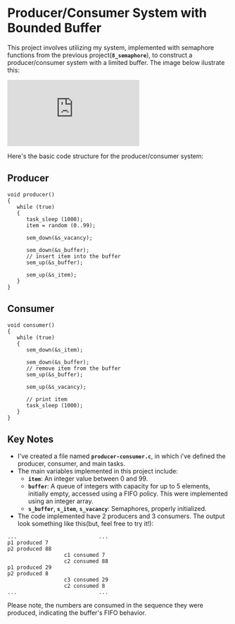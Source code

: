 # Producer/Consumer System with Bounded Buffer

This project involves utilizing my system, implemented with semaphore functions from the previous project(**`8_semaphore`**), to construct a producer/consumer system with a limited buffer. The image below ilustrate this:

![Schema](https://wiki.inf.ufpr.br/maziero/lib/exe/fetch.php?cache=&media=so:coord-prodcons.png)

Here's the basic code structure for the producer/consumer system:
## Producer
```
void producer()
{
   while (true)
   {
      task_sleep (1000);
      item = random (0..99);

      sem_down(&s_vacancy);

      sem_down(&s_buffer);
      // insert item into the buffer
      sem_up(&s_buffer);

      sem_up(&s_item);
   }
}
```

## Consumer
```
void consumer()
{
   while (true)
   {
      sem_down(&s_item);

      sem_down(&s_buffer);
      // remove item from the buffer
      sem_up(&s_buffer);

      sem_up(&s_vacancy);

      // print item
      task_sleep (1000);
   }
}
```
## Key Notes
- I've created a file named **`producer-consumer.c`**, in which i've defined the producer, consumer, and main tasks.
- The main variables implemented in this project include:
    - **`item`**: An integer value between 0 and 99.
    - **`buffer`**: A queue of integers with capacity for up to 5 elements, initially empty, accessed using a FIFO policy. This were implemented using an integer array.
    - **`s_buffer`**, **`s_item`**, **`s_vacancy`**: Semaphores, properly initialized.
- The code implemented have 2 producers and 3 consumers. The output look something like this(but, feel free to try it!):

```
...                          ...
p1 produced 7
p2 produced 88
                  c1 consumed 7
                  c2 consumed 88
p1 produced 29
p2 produced 8
                  c3 consumed 29
                  c2 consumed 8
...                          ...
```

Please note, the numbers are consumed in the sequence they were produced, indicating the buffer's FIFO behavior.
